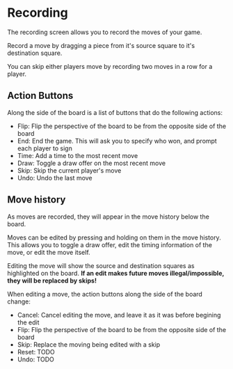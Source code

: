 # Recording

The recording screen allows you to record the moves of your game.

Record a move by dragging a piece from it's source square to it's destination square.

You can skip either players move by recording two moves in a row for a player.

## Action Buttons

Along the side of the board is a list of buttons that do the following actions:

- Flip: Flip the perspective of the board to be from the opposite side of the board
- End: End the game. This will ask you to specify who won, and prompt each player to sign
- Time: Add a time to the most recent move
- Draw: Toggle a draw offer on the most recent move
- Skip: Skip the current player's move
- Undo: Undo the last move

## Move history

As moves are recorded, they will appear in the move history below the board.

Moves can be edited by pressing and holding on them in the move history. This allows you
to toggle a draw offer, edit the timing information of the move, or edit the move itself.

Editing the move will show the source and destination squares as highlighted on the board.
**If an edit makes future moves illegal/impossible, they will be replaced by skips!**

When editing a move, the action buttons along the side of the board change:

- Cancel: Cancel editing the move, and leave it as it was before begining the edit
- Flip: Flip the perspective of the board to be from the opposite side of the board
- Skip: Replace the moving being edited with a skip
- Reset: TODO
- Undo: TODO
